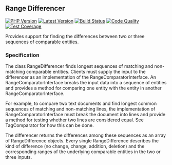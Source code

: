 ## Range Differencer

[![PHP Version](https://img.shields.io/packagist/php-v/snebes/range-differencer.svg?maxAge=3600)](https://packagist.org/packages/snebes/range-differencer)
[![Latest Version](https://img.shields.io/packagist/v/snebes/range-differencer.svg?maxAge=3600)](https://packagist.org/packages/snebes/range-differencer)
[![Build Status](https://img.shields.io/scrutinizer/build/g/snebes/range-differencer.svg?maxAge=3600)](https://scrutinizer-ci.com/g/snebes/range-differencer)
[![Code Quality](https://img.shields.io/scrutinizer/g/snebes/range-differencer.svg?maxAge=3600)](https://scrutinizer-ci.com/g/snebes/range-differencer)
[![Test Coverage](https://img.shields.io/scrutinizer/coverage/g/snebes/range-differencer.svg?maxAge=3600)](https://scrutinizer-ci.com/g/snebes/range-differencer)

Provides support for finding the differences between two or three sequences of comparable entities.

### Specification

The class RangeDifferencer finds longest sequences of matching and non-matching comparable entities.
Clients must supply the input to the differencer as an implementation of the RangeComparatorInterface. An RangeComparatorInterface breaks the input data into a sequence of entities and provides a method for comparing one entity with the entity in another RangeComparatorInterface.

For example, to compare two text documents and find longest common sequences of matching and non-matching lines, the implementation of RangeComparatorInterface must break the document into lines and provide a method for testing whether two lines are considered equal. See TagComparator for how this can be done.

The differencer returns the differences among these sequences as an array of RangeDifference objects. Every single RangeDifference describes the kind of difference (no change, change, addition, deletion) and the corresponding ranges of the underlying comparable entities in the two or three inputs.
